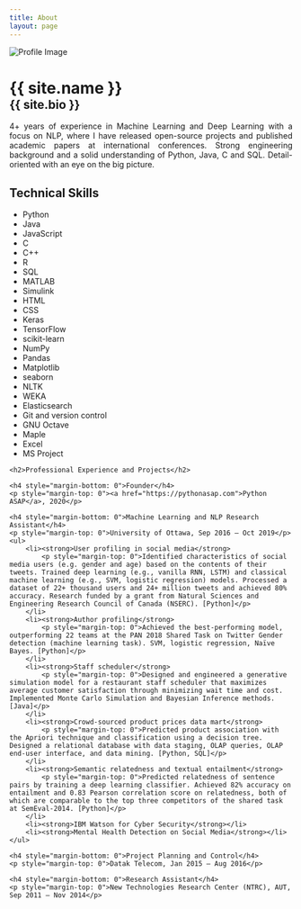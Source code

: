 ```yaml
---
title: About
layout: page
---
```


<img alt="Profile Image" src="{% if site.external-image %}{{ site.picture }}{% else %}{{ site.url }}/{{ site.picture }}{% endif %}" />
<h1 class="title" style="margin-bottom: 0">{{ site.name }}</h1>
<h2 class="description" style="margin-top: 0">{{ site.bio }}</h2>

<p align="justify">4+ years of experience in Machine Learning and Deep Learning with a focus on NLP, where I have released open-source projects and published academic papers at international conferences. Strong engineering background and a solid understanding of Python, Java, C and SQL. Detail-oriented with an eye on the big picture.</p>


<h2>Technical Skills</h2>
<ul class="skill-list">
	<li>Python</li>
	<li>Java</li>
	<li>JavaScript</li>
	<li>C</li>
	<li>C++</li>
	<li>R</li>
	<li>SQL</li>
	<li>MATLAB</li>
	<li>Simulink</li>
	<li>HTML</li>
	<li>CSS</li>
	<li>Keras</li>
	<li>TensorFlow</li>
	<li>scikit-learn</li>
	<li>NumPy</li>
	<li>Pandas</li>
	<li>Matplotlib</li>
	<li>seaborn</li>
	<li>NLTK</li>
	<li>WEKA</li>
	<li>Elasticsearch</li>
	<li>Git and version control</li>
	<li>GNU Octave</li>
	<li>Maple</li>
	<li>Excel</li>
	<li>MS Project</li>
</ul>


<section id="projects">

	<h2>Professional Experience and Projects</h2>

	<h4 style="margin-bottom: 0">Founder</h4>
	<p style="margin-top: 0"><a href="https://pythonasap.com">Python ASAP</a>, 2020</p>

	<h4 style="margin-bottom: 0">Machine Learning and NLP Research Assistant</h4>
	<p style="margin-top: 0">University of Ottawa, Sep 2016 – Oct 2019</p>
	<ul>
		<li><strong>User profiling in social media</strong>
			<p style="margin-top: 0">Identified characteristics of social media users (e.g. gender and age) based on the contents of their tweets. Trained deep learning (e.g., vanilla RNN, LSTM) and classical machine learning (e.g., SVM, logistic regression) models. Processed a dataset of 22+ thousand users and 24+ million tweets and achieved 80% accuracy. Research funded by a grant from Natural Sciences and Engineering Research Council of Canada (NSERC). [Python]</p>
		</li>
		<li><strong>Author profiling</strong>
			<p style="margin-top: 0">Achieved the best-performing model, outperforming 22 teams at the PAN 2018 Shared Task on Twitter Gender detection (machine learning task). SVM, logistic regression, Naïve Bayes. [Python]</p>
		</li>
		<li><strong>Staff scheduler</strong>
			<p style="margin-top: 0">Designed and engineered a generative simulation model for a restaurant staff scheduler that maximizes average customer satisfaction through minimizing wait time and cost. Implemented Monte Carlo Simulation and Bayesian Inference methods. [Java]</p>
		</li>
		<li><strong>Crowd-sourced product prices data mart</strong>
			<p style="margin-top: 0">Predicted product association with the Apriori technique and classification using a decision tree. Designed a relational database with data staging, OLAP queries, OLAP end-user interface, and data mining. [Python, SQL]</p>
		</li>
		<li><strong>Semantic relatedness and textual entailment</strong>
			<p style="margin-top: 0">Predicted relatedness of sentence pairs by training a deep learning classifier. Achieved 82% accuracy on entailment and 0.83 Pearson correlation score on relatedness, both of which are comparable to the top three competitors of the shared task at SemEval-2014. [Python]</p>
		</li>
		<li><strong>IBM Watson for Cyber Security</strong></li>
		<li><strong>Mental Health Detection on Social Media</strong></li>
	</ul>

	<h4 style="margin-bottom: 0">Project Planning and Control</h4>
	<p style="margin-top: 0">Datak Telecom, Jan 2015 – Aug 2016</p>

	<h4 style="margin-bottom: 0">Research Assistant</h4>
	<p style="margin-top: 0">New Technologies Research Center (NTRC), AUT, Sep 2011 – Nov 2014</p>

</section>
